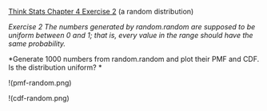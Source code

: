 [Think Stats Chapter 4 Exercise 2](http://greenteapress.com/thinkstats2/html/thinkstats2005.html#toc41) (a random distribution)

*Exercise 2   The numbers generated by random.random are supposed to be uniform between 0 and 1; that is, every value in the range should have the same probability.*

*Generate 1000 numbers from random.random and plot their PMF and CDF. Is the distribution uniform? *

!(pmf-random.png)

!(cdf-random.png)
